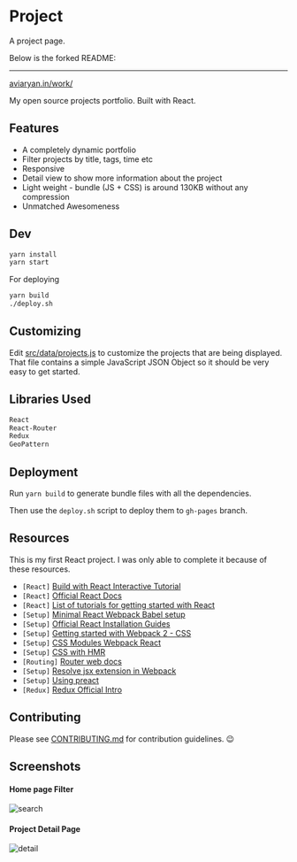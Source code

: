 # Project

A project page.

Below is the forked README:

-----------------------------------

[aviaryan.in/work/](https://aviaryan.in/work/)

My open source projects portfolio. Built with React.


## Features

* A completely dynamic portfolio
* Filter projects by title, tags, time etc
* Responsive
* Detail view to show more information about the project
* Light weight - bundle (JS + CSS) is around 130KB without any compression
* Unmatched Awesomeness


## Dev

```sh
yarn install
yarn start
```

For deploying

```sh
yarn build
./deploy.sh
```

## Customizing

Edit [src/data/projects.js](src/data/projects.js) to customize the projects that are being displayed.
That file contains a simple JavaScript JSON Object so it should be very easy to get started.


## Libraries Used

```sh
React
React-Router
Redux
GeoPattern
```

## Deployment

Run `yarn build` to generate bundle files with all the dependencies.

Then use the `deploy.sh` script to deploy them to `gh-pages` branch.


## Resources

This is my first React project. I was only able to complete it because of these resources.

* `[React]` [Build with React Interactive Tutorial](http://buildwithreact.com/tutorial)
* `[React]` [Official React Docs](https://facebook.github.io/react/docs/hello-world.html)
* `[React]` [List of tutorials for getting started with React](http://andrewhfarmer.com/getting-started-tutorials/)
* `[Setup]` [Minimal React Webpack Babel setup](https://www.robinwieruch.de/minimal-react-webpack-babel-setup/)
* `[Setup]` [Official React Installation Guides](https://facebook.github.io/react/docs/installation.html)
* `[Setup]` [Getting started with Webpack 2 - CSS](https://blog.madewithenvy.com/getting-started-with-webpack-2-ed2b86c68783)
* `[Setup]` [CSS Modules Webpack React](https://javascriptplayground.com/blog/2016/07/css-modules-webpack-react/)
* `[Setup]` [CSS with HMR](https://github.com/webpack-contrib/extract-text-webpack-plugin/issues/30)
* `[Routing]` [Router web docs](https://reacttraining.com/react-router/web/guides/quick-start)
* `[Setup]` [Resolve jsx extension in Webpack](https://stackoverflow.com/questions/34678314/)
* `[Setup]` [Using preact](https://preactjs.com/guide/switching-to-preact)
* `[Redux]` [Redux Official Intro](http://redux.js.org/)


## Contributing

Please see [CONTRIBUTING.md](CONTRIBUTING.md) for contribution guidelines. 😉


## Screenshots

#### Home page Filter

![search](https://i.imgur.com/i9tn6ox.png)

#### Project Detail Page

![detail](https://i.imgur.com/8jrgCQk.png)

